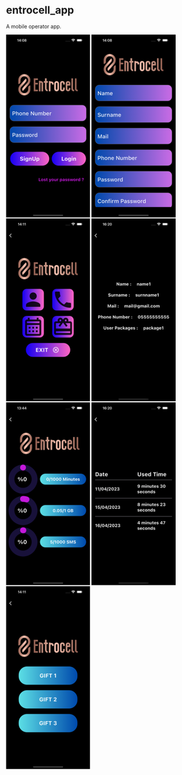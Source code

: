 # entrocell_app

A mobile operator app.




<img src="/assets/screenshot/login_updated.png" height="500">
<img src="/assets/screenshot/register_updated.png" height="500">
<img src="/assets/screenshot/home_updated.png" height="500">
<img src="/assets/screenshot/profile.png" height="500">
<img src="/assets/screenshot/stats.png" height="500">
<img src="/assets/screenshot/phone.png" height="500">
<img src="/assets/screenshot/gift_updated.png" height="500">